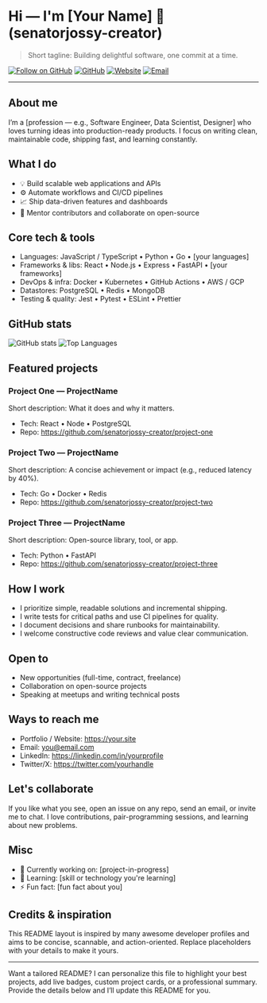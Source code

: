 # Hi — I'm [Your Name] 👋 (senatorjossy-creator)

> Short tagline: Building delightful software, one commit at a time.

[![Follow on GitHub](https://img.shields.io/github/followers/senatorjossy-creator?label=Follow&style=social)](https://github.com/senatorjossy-creator)
[![GitHub](https://img.shields.io/badge/GitHub-senatorjossy--creator-181717?style=flat&logo=github)](https://github.com/senatorjossy-creator)
[![Website](https://img.shields.io/badge/Website-YourSite-blue?style=flat&logo=google-chrome)](https://your.site)
[![Email](https://img.shields.io/badge/Email-you%40email.com-c14438?style=flat&logo=gmail)](mailto:you@email.com)

---

About me
--------

I’m a [profession — e.g., Software Engineer, Data Scientist, Designer] who loves turning ideas into production-ready products. I focus on writing clean, maintainable code, shipping fast, and learning constantly.

What I do
---------

- 💡 Build scalable web applications and APIs
- ⚙️ Automate workflows and CI/CD pipelines
- 📈 Ship data-driven features and dashboards
- 🤝 Mentor contributors and collaborate on open-source

Core tech & tools
-----------------

- Languages: JavaScript / TypeScript • Python • Go • [your languages]
- Frameworks & libs: React • Node.js • Express • FastAPI • [your frameworks]
- DevOps & infra: Docker • Kubernetes • GitHub Actions • AWS / GCP
- Datastores: PostgreSQL • Redis • MongoDB
- Testing & quality: Jest • Pytest • ESLint • Prettier

GitHub stats
------------

![GitHub stats](https://github-readme-stats.vercel.app/api?username=senatorjossy-creator&show_icons=true&theme=radical)
![Top Languages](https://github-readme-stats.vercel.app/api/top-langs/?username=senatorjossy-creator&layout=compact&theme=radical)

Featured projects
-----------------

### Project One — ProjectName
Short description: What it does and why it matters.
- Tech: React • Node • PostgreSQL
- Repo: https://github.com/senatorjossy-creator/project-one

### Project Two — ProjectName
Short description: A concise achievement or impact (e.g., reduced latency by 40%).
- Tech: Go • Docker • Redis
- Repo: https://github.com/senatorjossy-creator/project-two

### Project Three — ProjectName
Short description: Open-source library, tool, or app.
- Tech: Python • FastAPI
- Repo: https://github.com/senatorjossy-creator/project-three

How I work
----------

- I prioritize simple, readable solutions and incremental shipping.
- I write tests for critical paths and use CI pipelines for quality.
- I document decisions and share runbooks for maintainability.
- I welcome constructive code reviews and value clear communication.

Open to
-------

- New opportunities (full-time, contract, freelance)
- Collaboration on open-source projects
- Speaking at meetups and writing technical posts

Ways to reach me
----------------

- Portfolio / Website: https://your.site
- Email: you@email.com
- LinkedIn: https://linkedin.com/in/yourprofile
- Twitter/X: https://twitter.com/yourhandle

Let's collaborate
-----------------

If you like what you see, open an issue on any repo, send an email, or invite me to chat. I love contributions, pair-programming sessions, and learning about new problems.

Misc
----

- 🔭 Currently working on: [project-in-progress]
- 🌱 Learning: [skill or technology you're learning]
- ⚡ Fun fact: [fun fact about you]

Credits & inspiration
---------------------

This README layout is inspired by many awesome developer profiles and aims to be concise, scannable, and action-oriented. Replace placeholders with your details to make it yours.

---

Want a tailored README? I can personalize this file to highlight your best projects, add live badges, custom project cards, or a professional summary. Provide the details below and I’ll update this README for you.